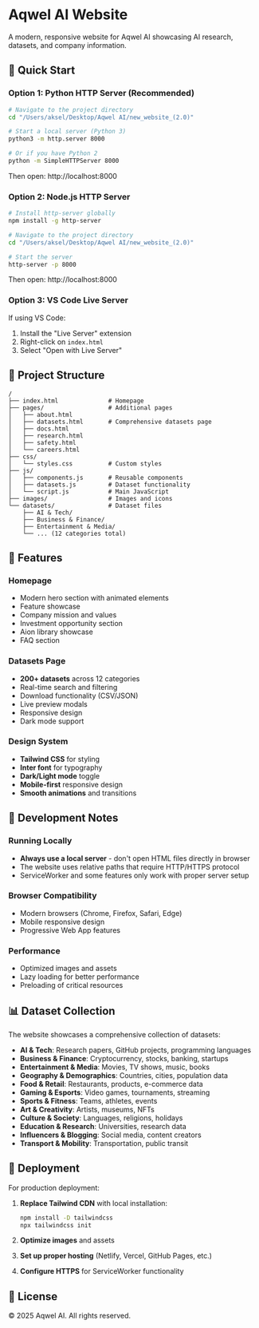 # Aqwel AI Website

A modern, responsive website for Aqwel AI showcasing AI research, datasets, and company information.

## 🚀 Quick Start

### Option 1: Python HTTP Server (Recommended)
```bash
# Navigate to the project directory
cd "/Users/aksel/Desktop/Aqwel AI/new_website_(2.0)"

# Start a local server (Python 3)
python3 -m http.server 8000

# Or if you have Python 2
python -m SimpleHTTPServer 8000
```

Then open: http://localhost:8000

### Option 2: Node.js HTTP Server
```bash
# Install http-server globally
npm install -g http-server

# Navigate to the project directory
cd "/Users/aksel/Desktop/Aqwel AI/new_website_(2.0)"

# Start the server
http-server -p 8000
```

Then open: http://localhost:8000

### Option 3: VS Code Live Server
If using VS Code:
1. Install the "Live Server" extension
2. Right-click on `index.html`
3. Select "Open with Live Server"

## 📁 Project Structure

```
/
├── index.html              # Homepage
├── pages/                  # Additional pages
│   ├── about.html
│   ├── datasets.html       # Comprehensive datasets page
│   ├── docs.html
│   ├── research.html
│   ├── safety.html
│   └── careers.html
├── css/
│   └── styles.css          # Custom styles
├── js/
│   ├── components.js       # Reusable components
│   ├── datasets.js         # Dataset functionality
│   └── script.js           # Main JavaScript
├── images/                 # Images and icons
└── datasets/               # Dataset files
    ├── AI & Tech/
    ├── Business & Finance/
    ├── Entertainment & Media/
    └── ... (12 categories total)
```

## 🎨 Features

### Homepage
- Modern hero section with animated elements
- Feature showcase
- Company mission and values
- Investment opportunity section
- Aion library showcase
- FAQ section

### Datasets Page
- **200+ datasets** across 12 categories
- Real-time search and filtering
- Download functionality (CSV/JSON)
- Live preview modals
- Responsive design
- Dark mode support

### Design System
- **Tailwind CSS** for styling
- **Inter font** for typography
- **Dark/Light mode** toggle
- **Mobile-first** responsive design
- **Smooth animations** and transitions

## 🔧 Development Notes

### Running Locally
- **Always use a local server** - don't open HTML files directly in browser
- The website uses relative paths that require HTTP/HTTPS protocol
- ServiceWorker and some features only work with proper server setup

### Browser Compatibility
- Modern browsers (Chrome, Firefox, Safari, Edge)
- Mobile responsive design
- Progressive Web App features

### Performance
- Optimized images and assets
- Lazy loading for better performance
- Preloading of critical resources

## 📊 Dataset Collection

The website showcases a comprehensive collection of datasets:

- **AI & Tech**: Research papers, GitHub projects, programming languages
- **Business & Finance**: Cryptocurrency, stocks, banking, startups
- **Entertainment & Media**: Movies, TV shows, music, books
- **Geography & Demographics**: Countries, cities, population data
- **Food & Retail**: Restaurants, products, e-commerce data
- **Gaming & Esports**: Video games, tournaments, streaming
- **Sports & Fitness**: Teams, athletes, events
- **Art & Creativity**: Artists, museums, NFTs
- **Culture & Society**: Languages, religions, holidays
- **Education & Research**: Universities, research data
- **Influencers & Blogging**: Social media, content creators
- **Transport & Mobility**: Transportation, public transit

## 🚀 Deployment

For production deployment:

1. **Replace Tailwind CDN** with local installation:
   ```bash
   npm install -D tailwindcss
   npx tailwindcss init
   ```

2. **Optimize images** and assets

3. **Set up proper hosting** (Netlify, Vercel, GitHub Pages, etc.)

4. **Configure HTTPS** for ServiceWorker functionality

## 📝 License

© 2025 Aqwel AI. All rights reserved.